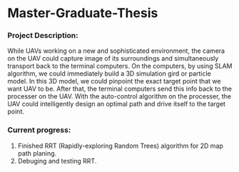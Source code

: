 # Master-Graduate-Thesis

### Project Description:
While UAVs working on a new and sophisticated environment, the camera on the UAV could capture image of its surroundings and simultaneously transport back to the terminal computers. On the computers, by using SLAM algorithm, we could immediately build a 3D simulation gird or particle model. In this 3D model, we could pinpoint the exact target point that we want UAV to be. After that, the terminal computers send this info back to the processer on the UAV. With the auto-control algorithm on the processer, the UAV could intelligently design an optimal path and drive itself to the target point. 

### Current progress:
1. Finished RRT (Rapidly-exploring Random Trees) algorithm for 2D map path planing.
2. Debuging and testing RRT.
